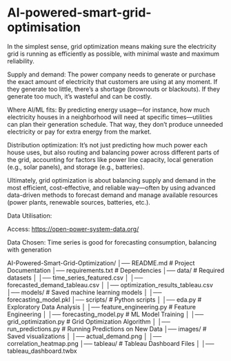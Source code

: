 # AI-powered-smart-grid-optimisation

In the simplest sense, grid optimization means making sure the electricity grid is running as efficiently as possible, with minimal waste and maximum reliability.

Supply and demand: The power company needs to generate or purchase the exact amount of electricity that customers are using at any moment. If they generate too little, there’s a shortage (brownouts or blackouts). If they generate too much, it’s wasteful and can be costly.

Where AI/ML fits: By predicting energy usage—for instance, how much electricity houses in a neighborhood will need at specific times—utilities can plan their generation schedule. That way, they don’t produce unneeded electricity or pay for extra energy from the market.

Distribution optimization: It’s not just predicting how much power each house uses, but also routing and balancing power across different parts of the grid, accounting for factors like power line capacity, local generation (e.g., solar panels), and storage (e.g., batteries).

Ultimately, grid optimization is about balancing supply and demand in the most efficient, cost-effective, and reliable way—often by using advanced data-driven methods to forecast demand and manage available resources (power plants, renewable sources, batteries, etc.).

Data Utilisation: 

Access: https://open-power-system-data.org/

Data Chosen: Time series is good for forecasting consumption, balancing with generation

AI-Powered-Smart-Grid-Optimization/ │── README.md # Project Documentation
│── requirements.txt # Dependencies
│── data/ # Required datasets
│ │── time_series_featured.csv
│ │── forecasted_demand_tableau.csv
│ │── optimization_results_tableau.csv
│── models/ # Saved machine learning models
│ │── forecasting_model.pkl
│── scripts/ # Python scripts
│ │── eda.py # Exploratory Data Analysis
│ │── feature_engineering.py # Feature Engineering
│ │── forecasting_model.py # ML Model Training
│ │── grid_optimization.py # Grid Optimization Algorithm
│ │── run_predictions.py # Running Predictions on New Data
│── images/ # Saved visualizations
│ │── actual_demand.png
│ │── correlation_heatmap.png
│── tableau/ # Tableau Dashboard Files
│ │── tableau_dashboard.twbx
